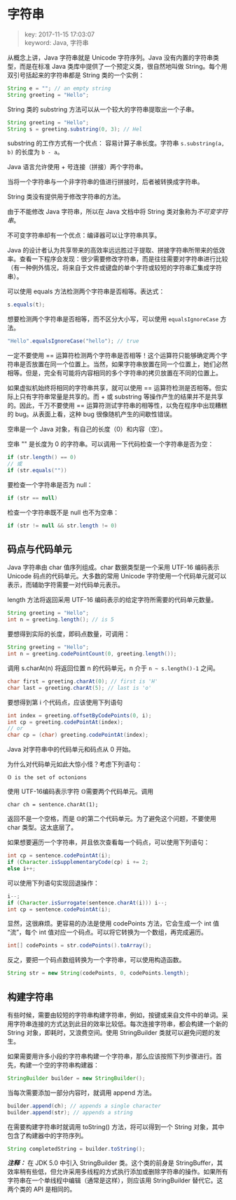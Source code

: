 # 字符串
>key: 2017-11-15 17:03:07  
>keyword: Java, 字符串

从概念上讲，Java 字符串就是 Unicode 字符序列。Java 没有内置的字符串类型，而是在标准 Java 类库中提供了一个预定义类，很自然地叫做 String。每个用双引号括起来的字符串都是 String 类的一个实例：
```java
String e = ""; // an empty string
String greeting = "Hello";
```

String 类的 substring 方法可以从一个较大的字符串提取出一个子串。
```java
String greeting = "Hello";
String s = greeting.substring(0, 3); // Hel
```

substring 的工作方式有一个优点： 容易计算子串长度。字符串 `s.substring(a, b)` 的长度为 `b - a`。

Java 语言允许使用 + 号连接（拼接）两个字符串。

当将一个字符串与一个非字符串的值进行拼接时，后者被转换成字符串。

String 类没有提供用于修改字符串的方法。

由于不能修改 Java 字符串，所以在 Java 文档中将 String 类对象称为*不可变字符串*。

不可变字符串却有一个优点：编译器可以让字符串共享。

Java 的设计者认为共享带来的高效率远远胜过于提取、拼接字符串所带来的低效率。查看一下程序会发现：很少需要修改字符串，而是往往需要对字符串进行比较（有一种例外情况，将来自于文件或键盘的单个字符或较短的字符串汇集成字符串）。

可以使用 equals 方法检测两个字符串是否相等。表达式：
```java
s.equals(t);
```

想要检测两个字符串是否相等，而不区分大小写，可以使用 `equalsIgnoreCase` 方法。
```java
"Hello".equalsIgnoreCase("hello"); // true
```

一定不要使用 == 运算符检测两个字符串是否相等！这个运算符只能够确定两个字符串是否放置在同一个位置上。当然，如果字符串放置在同一个位置上，她们必然相等。但是，完全有可能将内容相同的多个字符串的拷贝放置在不同的位置上。

如果虚拟机始终将相同的字符串共享，就可以使用 == 运算符检测是否相等。但实际上只有字符串常量是共享的。而 + 或 substring 等操作产生的结果并不是共享的。因此，千万不要使用 == 运算符测试字符串的相等性，以免在程序中出现糟糕的 bug。从表面上看，这种 bug 很像随机产生的间歇性错误。


空串是一个 Java 对象，有自己的长度（0）和内容（空）。

空串 "" 是长度为 0 的字符串。可以调用一下代码检查一个字符串是否为空：
```java
if (str.length() == 0)
// 或
if (str.equals(""))
```

要检查一个字符串是否为 null：
```java
if (str == null)
```

检查一个字符串既不是 null 也不为空串：
```java
if (str != null && str.length != 0)
```

## 码点与代码单元

Java 字符串由 char 值序列组成。char 数据类型是一个采用 UTF-16 编码表示 Unicode 码点的代码单元。大多数的常用 Unicode 字符使用一个代码单元就可以表示，而辅助字符需要一对代码单元表示。

length 方法将返回采用 UTF-16 编码表示的给定字符所需要的代码单元数量。
```java
String greeting = "Hello";
int n = greeting.length(); // is 5
```

要想得到实际的长度，即码点数量，可调用：
```java
String greeting = "Hello";
int n = greeting.codePointCount(0, greeting.length());
```

调用 s.charAt(n) 将返回位置 n 的代码单元，n 介于 `n ~ s.length()-1` 之间。
```java
char first = greeting.charAt(0); // first is 'H'
char last = greeting.charAt(5); // last is 'o'
```

要想得到第 i 个代码点，应该使用下列语句
```java
int index = greeting.offsetByCodePoints(0, i);
int cp = greeting.codePointAt(index);
// or
char cp = (char) greeting.codePointAt(index);
```

Java 对字符串中的代码单元和码点从 0 开始。

为什么对代码单元如此大惊小怪？考虑下列语句：
```
𝕆 is the set of octonions
```
使用 UTF-16编码表示字符 𝕆需要两个代码单元。调用
```
char ch = sentence.charAt(1);
```
返回不是一个空格，而是 𝕆的第二个代码单元。为了避免这个问题，不要使用 char 类型。这太底层了。

如果想要遍历一个字符串，并且依次查看每一个码点，可以使用下列语句：
```java
int cp = sentence.codePointAt(i);
if (Character.isSupplementaryCode(cp) i += 2;
else i++;
```

可以使用下列语句实现回退操作：
```java
i--;
if (Character.isSurrogate(sentence.charAt(i))) i--;
int cp = sentence.codePointAt(i);
```

显然，这很麻烦。更容易的办法是使用 codePoints 方法，它会生成一个 int 值 “流”，每个 int 值对应一个码点。可以将它转换为一个数组，再完成遍历。
```java
int[] codePoints = str.codePoints().toArray();
```
反之，要把一个码点数组转换为一个字符串，可以使用构造函数。
```java
String str = new String(codePoints, 0, codePoints.length);
```

## 构建字符串
有些时候，需要由较短的字符串构建字符串，例如，按键或来自文件中的单词。采用字符串连接的方式达到此目的效率比较低。每次连接字符串，都会构建一个新的 String 对象，即耗时，又浪费空间。使用 StringBuilder 类就可以避免问题的发生。

如果需要用许多小段的字符串构建一个字符串，那么应该按照下列步骤进行。首先，构建一个空的字符串构建器：
```java
StringBuilder builder = new StringBuilder();
```
当每次需要添加一部分内容时，就调用 append 方法。
```java
builder.append(ch); // appends a single character
builder.append(str); // appends a string
```

在需要构建字符串时就调用 toString() 方法，将可以得到一个 String 对象，其中包含了构建器中的字符序列。
```java
String completedString = builder.toString();
```

***注释：*** 在 JDK 5.0 中引入 StringBuilder 类。这个类的前身是 StringBuffer，其效率稍有些低，但允许采用多线程的方式执行添加或删除字符串的操作。如果所有字符串在一个单线程中编辑（通常是这样），则应该用 StringBuilder 替代它。这两个类的 API 是相同的。
